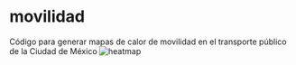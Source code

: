 # movilidad
Código para generar mapas de calor de movilidad en el transporte público de la Ciudad de México
![heatmap](C:/Users/ALIENWARE/Documents/dataviz/heatmapmm.png)

